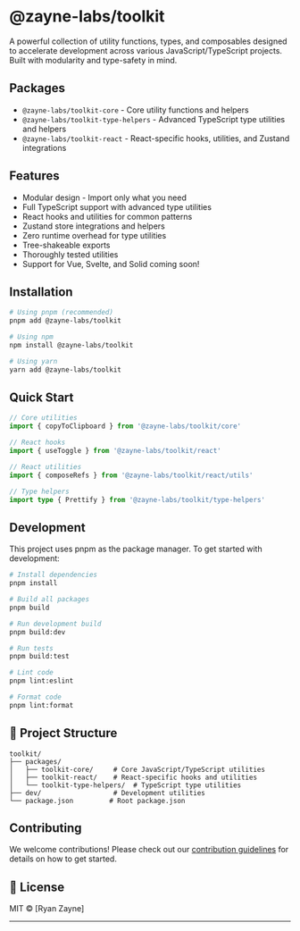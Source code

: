 # @zayne-labs/toolkit

A powerful collection of utility functions, types, and composables designed to accelerate development across various JavaScript/TypeScript projects. Built with modularity and type-safety in mind.

## Packages

- `@zayne-labs/toolkit-core` - Core utility functions and helpers
- `@zayne-labs/toolkit-type-helpers` - Advanced TypeScript type utilities and helpers
- `@zayne-labs/toolkit-react` - React-specific hooks, utilities, and Zustand integrations

## Features

- Modular design - Import only what you need
- Full TypeScript support with advanced type utilities
- React hooks and utilities for common patterns
- Zustand store integrations and helpers
- Zero runtime overhead for type utilities
- Tree-shakeable exports
- Thoroughly tested utilities
- Support for Vue, Svelte, and Solid coming soon!

## Installation

```bash
# Using pnpm (recommended)
pnpm add @zayne-labs/toolkit

# Using npm
npm install @zayne-labs/toolkit

# Using yarn
yarn add @zayne-labs/toolkit
```

## Quick Start

```typescript
// Core utilities
import { copyToClipboard } from '@zayne-labs/toolkit/core'

// React hooks
import { useToggle } from '@zayne-labs/toolkit/react'

// React utilities
import { composeRefs } from '@zayne-labs/toolkit/react/utils'

// Type helpers
import type { Prettify } from '@zayne-labs/toolkit/type-helpers'
```

## Development

This project uses pnpm as the package manager. To get started with development:

```bash
# Install dependencies
pnpm install

# Build all packages
pnpm build

# Run development build
pnpm build:dev

# Run tests
pnpm build:test

# Lint code
pnpm lint:eslint

# Format code
pnpm lint:format
```

## 📁 Project Structure

```
toolkit/
├── packages/
│   ├── toolkit-core/     # Core JavaScript/TypeScript utilities
│   ├── toolkit-react/    # React-specific hooks and utilities
│   └── toolkit-type-helpers/  # TypeScript type utilities
├── dev/                  # Development utilities
└── package.json         # Root package.json
```

## Contributing

We welcome contributions! Please check out our [contribution guidelines](https://github.com/zayne-labs/contribute) for details on how to get started.

## 📄 License

MIT © [Ryan Zayne]

---
